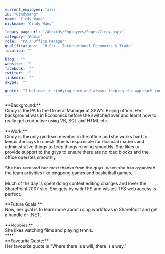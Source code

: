 ```yaml
---
current_employee: false
ID: "CindyWang"
name: "Cindy Wang"
nickname: "Cindy Wang"

legacy_page_url: "/AboutUs/Employees/Pages/Cindy.aspx"
category: "Admin"
role:  "PA / Office Manager"
qualifications:  "B.Eco - International Economics & Trade"
location: ""

blog:  ""
website:  ""
facebook:  ""
twitter:  ""
linkedin:  ""
skype:  ""

quote:  "I believe in studying hard and always keeping the approach consistent. This way you and the team get more quality and are more productive."
---
```


  <div align="left">
<div align="left">**Background:**</div>
<div align="left">Cindy is the PA to the General Manager at SSW's Beijing office. Her background was in Economics before she switched over and learnt how to really get productive using VB, SQL and HTML etc. </div>
<div align="left"> </div>
<div align="left">**Work:**</div>
<div align="left">Cindy is the only girl team member in the office and she works hard to keeps the boys in check. She is responsible for financial matters and administrative things to keep things running smoothly. She likes to provide support to the guys to ensure there are no road blocks and the office operates smoothly. </div>
<div align="left"> </div>
<div align="left">She has received her most thanks from the guys, when she has organized the team activities like pingpong games and basketball games.</div>
<div align="left"> </div>
<div align="left">Much of the day is spent doing content editing changes and loves the SharePoint 2007 site. She gets by with TFS and wishes TFS web access is perfect.</div>
<div align="left"> </div>
<div align="left">**Future Goals:**</div>
<div align="left">Now, her goal is to learn more about using workflows in SharePoint and get a handle on .NET.</div>
<div align="left"> </div>
<div align="left">**Hobbies:**</div>
<div align="left">She likes watching films and playing tennis.</div>
<div align="left">**** </div>
<div align="left">**Favourite Quote:**</div>
<div align="left">Her favourite quote is "Where there is a will, there is a way." </div>
</div>